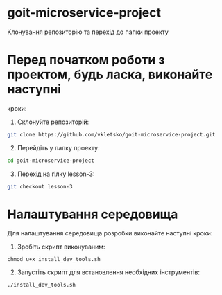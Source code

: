 # goit-microservice-project


Клонування репозиторію та перехід до папки проекту
# Перед початком роботи з проектом, будь ласка, виконайте наступні
кроки:
1. Склонуйте репозиторій:

```bash
git clone https://github.com/vkletsko/goit-microservice-project.git
```

2. Перейдіть у папку проекту:
```bash
cd goit-microservice-project
```

3. Перехід на гілку lesson-3:
```bash
git checkout lesson-3
```

# Налаштування середовища
Для налаштування середовища розробки виконайте наступні кроки:

1. Зробіть скрипт виконуваним:
```
chmod u+x install_dev_tools.sh
```

2. Запустіть скрипт для встановлення необхідних інструментів:
```bash
./install_dev_tools.sh
```
